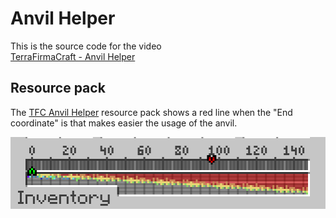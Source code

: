 # Anvil Helper

This is the source code for the video \
[TerraFirmaCraft - Anvil Helper](https://www.youtube.com/watch?v=rVMdPzjS_7s)

## Resource pack
The [TFC Anvil Helper](https://www.curseforge.com/minecraft/texture-packs/tfc-anvil-helper) resource pack shows a red line when the "End coordinate" is that makes easier the usage of the anvil.

![image](assets/red_line_helper.png)